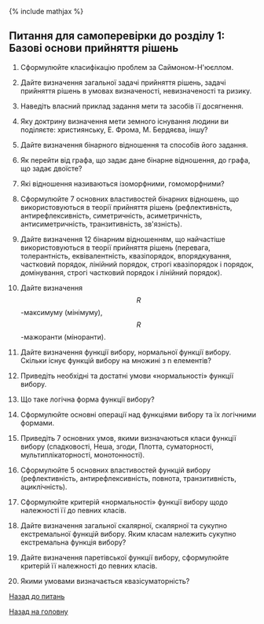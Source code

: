 <!-- 15.05 -->
{% include mathjax %}

## Питання для самоперевірки до розділу 1: Базові основи прийняття рішень

1. Сформулюйте класифікацію проблем за Саймоном-Н'юєллом.

2. Дайте визначення загальної задачі прийняття рішень, задачі прийняття рішень в умовах визначеності, невизначеності та ризику.

3. Наведіть власний приклад задання мети та засобів її досягнення.

4. Яку доктрину визначення мети земного існування людини ви поділяєте: християнську, Е.&nbsp;Фрома, М.&nbsp;Бердяєва, іншу?

5. Дайте визначення бінарного відношення та способів його задання.

6. Як перейти від графа, що задає дане бінарне відношення, до графа, що задає двоїсте?

7. Які відношення називаються ізоморфними, гомоморфними?

8. Сформулюйте 7 основних властивостей бінарних відношень, що використовуються в теорії прийняття рішень (рефлективність, антирефлексивність, симетричність, асиметричність, антисиметричність, транзитивність, зв'язність).

9. Дайте визначення 12 бінарним відношенням, що найчастіше використовуються в теорії прийняття рішень (перевага, толерантність, еквівалентність, квазіпорядок, впорядкування, частковий порядок, лінійний порядок, строгі квазіпорядок і порядок, домінування, строгі частковий порядок і лінійний порядок).

10. Дайте визначення $$R$$-максимуму (мінімуму), $$R$$-мажоранти (міноранти).

11. Дайте визначення функції вибору, нормальної функції вибору. Скільки існує функцій вибору на множині з n елементів?

12. Приведіть необхідні та достатні умови &laquo;нормальності&raquo; функції вибору.

13. Що таке логічна форма функції вибору?

14. Сформулюйте основні операції над функціями вибору та їх логічними формами.

15. Приведіть 7 основних умов, якими визначаються класи функції вибору (спадковості, Неша, згоди, Плотта, суматорності, мультиплікаторності, монотонності).

16. Сформулюйте 5 основних властивостей функцій вибору (рефлективність, антирефлексивність, повнота, транзитивність, ациклічність).

17. Сформулюйте критерій &laquo;нормальності&raquo; функції вибору щодо належності її до певних класів.

18. Дайте визначення загальної скалярної, скалярної та сукупно екстремальної функцій вибору. Яким класам належить сукупно екстремальна функція вибору?

19. Дайте визначення паретівської функції вибору, сформулюйте критерій її належності до певних класів.

20. Якими умовами визначається квазісуматорність?

[Назад до питань](README.md)

[Назад на головну](../README.md)